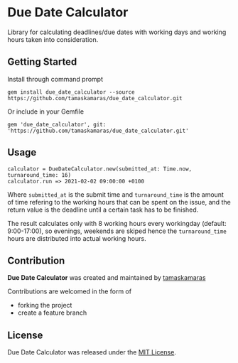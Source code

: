 # Due Date Calculator

Library for calculating deadlines/due dates with working days and working hours taken into consideration.

## Getting Started

Install through command prompt

```
gem install due_date_calculator --source https://github.com/tamaskamaras/due_date_calculator.git
```

Or include in your Gemfile

```
gem 'due_date_calculator', git: 'https://github.com/tamaskamaras/due_date_calculator.git'
```

## Usage

```
calculator = DueDateCalculator.new(submitted_at: Time.now, turnaround_time: 16)
calculator.run => 2021-02-02 09:00:00 +0100
```

Where `submitted_at` is the submit time and `turnaround_time` is the amount of time refering to the working hours that can be spent on the issue, and the return value is the deadline until a certain task has to be finished.

The result calculates only with 8 working hours every workingday (default: 9:00-17:00), so evenings, weekends are skiped hence the `turnaround_time`  hours are distributed into actual working hours.

## Contribution

**Due Date Calculator** was created and maintained by [tamaskamaras](https://github.com/tamaskamaras)

Contributions are welcomed in the form of

* forking the project
* create a feature branch

## License

Due Date Calculator was released under the [MIT License](https://opensource.org/licenses/MIT).
